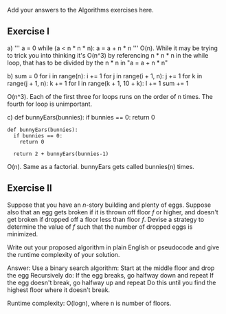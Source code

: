Add your answers to the Algorithms exercises here.

## Exercise I

a)
'''
    a = 0
    while (a < n * n * n):
      a = a + n * n
'''
O(n). While it may be trying to trick you into thinking it's O(n^3) by referencing
n * n * n in the while loop, that has to be divided by the n * n in "a = a + n * n"

b)  sum = 0
    for i in range(n):
      i += 1
      for j in range(i + 1, n):
        j += 1
        for k in range(j + 1, n):
          k += 1
          for l in range(k + 1, 10 + k):
            l += 1
            sum += 1

O(n^3). Each of the first three for loops runs on the order of n times. The fourth for
loop is unimportant.

c)  def bunnyEars(bunnies):
      if bunnies == 0:
        return 0

    def bunnyEars(bunnies):
      if bunnies == 0:
        return 0
	
      return 2 + bunnyEars(bunnies-1)

O(n). Same as a factorial. bunnyEars gets called bunnies(n) times.

## Exercise II

Suppose that you have an _n_-story building and plenty of eggs. Suppose also that an egg gets broken if it is thrown off floor _f_ or higher, and doesn't get broken if dropped off a floor less than floor _f_. Devise a strategy to determine the value of _f_ such that the number of dropped eggs is minimized.

Write out your proposed algorithm in plain English or pseudocode and give the runtime complexity of your solution.

Answer:
Use a binary search algorithm:
	Start at the middle floor and drop the egg
	Recursively do:
		If the egg breaks, go halfway down and repeat
		If the egg doesn't break, go halfway up and repeat
		Do this until you find the highest floor where it doesn't break.

Runtime complexity: O(logn), where n is number of floors.
